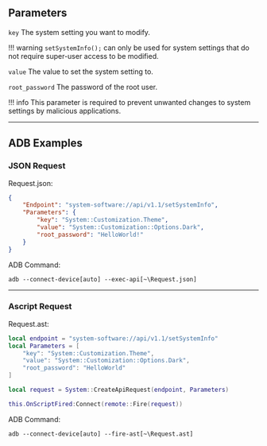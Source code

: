 ## Parameters

``key`` The system setting you want to modify.

!!! warning
    ``setSystemInfo();`` can only be used for system settings that do not require super-user access to be modified.

``value`` The value to set the system setting to.

``root_password`` The password of the root user.

!!! info
    This parameter is required to prevent unwanted changes to system settings by malicious applications.

-----

## ADB Examples

### JSON Request

Request.json:

```json
{
    "Endpoint": "system-software://api/v1.1/setSystemInfo",
    "Parameters": {
        "key": "System::Customization.Theme",
        "value": "System::Customization::Options.Dark",
        "root_password": "HelloWorld!"
    }
}
```

ADB Command:

``adb --connect-device[auto] --exec-api[~\Request.json]``

-----

### Ascript Request

Request.ast:

```lua
local endpoint = "system-software://api/v1.1/setSystemInfo"
local Parameters = [
    "key": "System::Customization.Theme",
    "value": "System::Customization::Options.Dark",
    "root_password": "HelloWorld"
]

local request = System::CreateApiRequest(endpoint, Parameters)

this.OnScriptFired:Connect(remote::Fire(request))
```

ADB Command:

``adb --connect-device[auto] --fire-ast[~\Request.ast]``